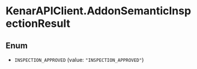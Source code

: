 # KenarAPIClient.AddonSemanticInspectionResult

## Enum


* `INSPECTION_APPROVED` (value: `"INSPECTION_APPROVED"`)


